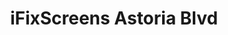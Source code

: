 ---
title: "iFixScreens Astoria Blvd"
url: /astoria/ifixscreens-astoria-blvd/
shop: mobile phone
---